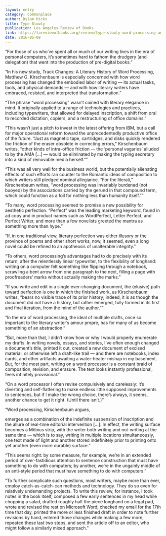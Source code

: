 ```yaml
---
layout: entry
category: commonplace
author: Dylan Hicks
title: Type Slowly
publication: Los Angeles Review of Books
link: https://lareviewofbooks.org/review/type-slowly-word-processing-and-literary-composition/
date: 2016-05-08
---
```


“For those of us who’ve spent all or much of our writing lives in the era of personal computers, it’s sometimes hard to fathom the drudgery (and delegation) that went into the production of pre-digital books.”

“In his new study, Track Changes: A Literary History of Word Processing, Matthew G. Kirschenbaum is especially concerned with how word processing has changed the embodied labor of writing — its actual tasks, tools, and physical demands — and with how literary writers have embraced, resisted, and interpreted that transformation.”

“The phrase “word processing” wasn’t coined with literary elegance in mind. It originally applied to a range of technologies and practices, including typewriters, that allowed for delayed inscription, a shift from oral to recorded dictation, copiers, and a restructuring of office domains.”

“This wasn’t just a pitch to invest in the latest offering from IBM, but a call for major operational reform toward the unprecedentedly productive office of the future. “Just as magnetic tape, cartridges, and disks quickly rendered the friction of the eraser obsolete in correcting errors,” Kirschenbaum writes, “other kinds of intra-office friction — the ‘personal vagaries’ alluded to by the AMA […] — would be eliminated by making the typing secretary into a kind of removable media herself.””

“This was all very well for the business world, but the potentially alienating effects of such efforts ran counter to the Romantic ideas of composition to which writers still pledged nominal allegiance. “For the literati,” Kirschenbaum writes, “word processing was invariably burdened (not buoyed) by the associations carried by the gerund in that compound term, which could function as a foil for nothing less than humanity itself.””

“To many, word processing seemed to promise a new possibility for aesthetic perfection. “Perfect” was the leading marketing keyword, found in ad copy and in product names such as WordPerfect, Letter Perfect, and Perfect Writer, and more than a few novelists greeted the mantra as something more than hype.”

“If, in one traditional view, literary perfection was either illusory or the province of poems and other short works, now, it seemed, even a long novel could be refined to an apotheosis of unalterable integrity.”

“To others, word processing’s advantages had to do precisely with its return, after the relentlessly linear typewriter, to the flexibility of longhand: writing on a computer felt something like flipping through a notebook, scrawling a bent arrow from one paragraph to the next, filling a page with proofreaders’ marks without actually making the marks.”

“If you write and edit in a single ever-changing document, the (elusive) path toward perfection is one in which the finished work, as Kirschenbaum writes, “bears no visible trace of its prior history; indeed, it is as though the document did not have a history, but rather emerged, fully formed in its first and final iteration, from the mind of the author.””

“In the era of word processing, the ideal of multiple drafts, once so important to the literary writer’s amour propre, has for many of us become something of an abstraction.”

“But, more than that, I didn’t know how or why I would properly enumerate my drafts. In writing novels, essays, and stories, I’ve often enough changed a document’s title, printed it out, created a new document of excised material, or otherwise left a draft-like trail — and there are notebooks, index cards, and other artifacts awaiting a water-heater mishap in my basement. But, for the most part, writing on a word processor is a constant braid of composition, revision, and erasure. The text looks instantly professional, feels infinitely provisional.”

“On a word processor I often revise compulsively and carelessly: it’s diverting and self-flattering to make endless little supposed improvements to sentences, but if I make the wrong choice, there’s always, it seems, another chance to get it right. (Until there isn’t.)”

“Word processing, Kirschenbaum argues,

emerges as a combination of the indefinite suspension of inscription and the allure of real-time editorial intervention […]. In effect, the writing surface becomes a Möbius strip, with the writer both writing and not-writing at the same time — which is to say, writing in multiple locations simultaneously, one text made of light and another stored indefinitely prior to printing onto yet another (even more durable) surface.”

“This seems right: by some measure, for example, we’re in an extended period of over-fastidious attention to sentence construction that must have something to do with computers; by another, we’re in the ungainly middle of an anti-style period that must have something to do with computers.”

“To further complicate such questions, most writers, maybe more than ever, employ catch-as-catch-can methods and technology. They do so even for relatively undemanding projects. To write this review, for instance, I took notes in the book itself, composed a few early sentences in my head while chopping a salad, drafted roughly half the piece longhand on a legal pad, wrote and revised the rest on Microsoft Word, checked my email for the 17th time that day, printed the more or less finished draft in order to note further revisions by hand, entered those changes while making a few more, repeated these last two steps, and sent the article off to an editor, who might follow a similarly mixed approach.”

